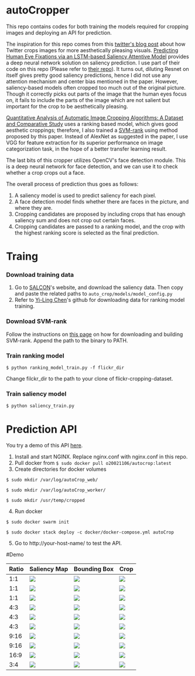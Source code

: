# autoCropper
This repo contains codes for both training the models required for cropping images
and deploying an API for prediction.

The inspiration for this repo comes from this [twitter's blog post](https://blog.twitter.com/engineering/en_us/topics/infrastructure/2018/Smart-Auto-Cropping-of-Images.html) about how Twitter crops images for more aesthetically pleasing visuals.
[Predicting Human Eye Fixations via an LSTM-based Saliency Attentive Model](https://ieeexplore.ieee.org/document/8400593) provides a deep neural network solution on saliency prediction. I use part of their code on this repo (Please refer to [their repo](https://github.com/marcellacornia/sam)).
It turns out, diluting Resnet on itself gives pretty good saliency predictions, hence I did not use any attention mechanism and center bias mentioned in the paper.
However, saliency-based models often cropped too much out of the original picture. Though it correctly picks out parts of the image that the human eyes focus on, it fails to include the parts of the image which are not salient but important for the crop to be aesthetically pleasing.


[Quantitative Analysis of Automatic Image Cropping Algorithms: A Dataset and Comparative Study](https://arxiv.org/abs/1701.01480) uses a ranking based model, which gives good aesthetic croppings; therefore,  I also trained a [SVM-rank](https://www.cs.cornell.edu/people/tj/svm_light/svm_rank.html) using method proposed by this paper. Instead of AlexNet as suggested in the paper, I use VGG for feature extraction for its superior performance on image categorization task, in the hope of a better transfer learning result.

The last bits of this cropper utilizes OpenCV's face detection module. This is a deep neural network for face detection, and we can use it to check whether a crop crops out a face.

The overall process of prediction thus goes as follows:
1. A saliency model is used to predict saliency for each pixel.
2. A face detection model finds whether there are faces in the picture, and where they are.
3. Cropping candidates are proposed by including crops that has enough saliency sum and does not crop out certain faces.
4. Cropping candidates are passed to a ranking model, and the crop with the highest ranking score is selected as the final prediction.

# Traing

### Download training data
1. Go to [SALCON](http://salicon.net/challenge-2017/)'s website, and download the saliency data. Then copy and paste the related paths to ```auto_crop/models/model_config.py```
2. Refer to [Yi-Ling Chen](https://github.com/yiling-chen/flickr-cropping-dataset)'s github for downloading data for ranking model training.

### Download SVM-rank
Follow the instructions on [this page](https://www.cs.cornell.edu/people/tj/svm_light/svm_rank.html) on how for downloading and building SVM-rank.
Append the path to the binary to PATH.

### Train ranking model
```$ python ranking_model_train.py -f flickr_dir```

Change filckr_dir to the path to your clone of flickr-cropping-dataset.

### Train saliency model
```$ python saliency_train.py```


# Prediction API

You try a demo of this API [here](http://35.229.246.22/).

1. Install and start NGINX. Replace nginx.conf with nginx.conf in this repo.
2. Pull docker from ```$ sudo docker pull o20021106/autocrop:latest```
3. Create directories for docker volumes

```
$ sudo mkdir /var/log/autoCrop_web/

$ sudo mkdir /var/log/autoCrop_worker/

$ sudo mkdir /usr/temp/cropped
```
4. Run docker

```
$ sudo docker swarm init

$ sudo docker stack deploy -c docker/docker-compose.yml autoCrop
```
5. Go to http://your-host-name/ to test the API.

#Demo


| Ratio | Saliency Map | Bounding Box | Crop |
| ----- |------------ | ------------ | ---- |
| 1:1 | <img src="https://raw.githubusercontent.com/o20021106/autoCrop/master/data/images/1_s.jpg"> | <img src="https://raw.githubusercontent.com/o20021106/autoCrop/master/data/images/1_b.jpg"> | <img src="https://raw.githubusercontent.com/o20021106/autoCrop/master/data/images/1.jpg"> |
| 1:1 | <img src="https://raw.githubusercontent.com/o20021106/autoCrop/master/data/images/3_s.jpeg"> | <img src="https://raw.githubusercontent.com/o20021106/autoCrop/master/data/images/3_b.jpeg"> | <img src="https://raw.githubusercontent.com/o20021106/autoCrop/master/data/images/3.jpeg"> |
| 1:1 | <img src="https://raw.githubusercontent.com/o20021106/autoCrop/master/data/images/4_s.jpeg"> | <img src="https://raw.githubusercontent.com/o20021106/autoCrop/master/data/images/4_b.jpeg"> | <img src="https://raw.githubusercontent.com/o20021106/autoCrop/master/data/images/4.jpeg"> |
| 4:3 | <img src="https://raw.githubusercontent.com/o20021106/autoCrop/master/data/images/2_4to3_s.jpeg"> | <img src="https://raw.githubusercontent.com/o20021106/autoCrop/master/data/images/2_4to3_b.jpeg"> | <img src="https://raw.githubusercontent.com/o20021106/autoCrop/master/data/images/2_4to3.jpeg"> |
| 4:3 | <img src="https://raw.githubusercontent.com/o20021106/autoCrop/master/data/images/7_4to3_s.jpg"> | <img src="https://raw.githubusercontent.com/o20021106/autoCrop/master/data/images/7_4to3_b.jpg"> | <img src="https://raw.githubusercontent.com/o20021106/autoCrop/master/data/images/7_4to3.jpg"> |
| 4:3 | <img src="https://raw.githubusercontent.com/o20021106/autoCrop/master/data/images/10_4to3_s.jpeg"> | <img src="https://raw.githubusercontent.com/o20021106/autoCrop/master/data/images/10_4to3_b.jpeg"> | <img src="https://raw.githubusercontent.com/o20021106/autoCrop/master/data/images/10_4to3.jpeg"> |
| 9:16 | <img src="https://raw.githubusercontent.com/o20021106/autoCrop/master/data/images/8_9to16_s.jpeg"> | <img src="https://raw.githubusercontent.com/o20021106/autoCrop/master/data/images/8_9to16_b.jpeg"> | <img src="https://raw.githubusercontent.com/o20021106/autoCrop/master/data/images/8_9to16.jpeg"> |
| 9:16 | <img src="https://raw.githubusercontent.com/o20021106/autoCrop/master/data/images/9_9to16_s.jpeg"> | <img src="https://raw.githubusercontent.com/o20021106/autoCrop/master/data/images/9_9to16_b.jpeg"> | <img src="https://raw.githubusercontent.com/o20021106/autoCrop/master/data/images/9_9to16.jpeg"> |
| 16:9 | <img src="https://raw.githubusercontent.com/o20021106/autoCrop/master/data/images/6_16to9_s.jpeg"> | <img src="https://raw.githubusercontent.com/o20021106/autoCrop/master/data/images/6_16to9_b.jpeg"> | <img src="https://raw.githubusercontent.com/o20021106/autoCrop/master/data/images/6_16to9.jpeg"> |
| 3:4 | <img src="https://raw.githubusercontent.com/o20021106/autoCrop/master/data/images/5_3to4_s.jpg"> | <img src="https://raw.githubusercontent.com/o20021106/autoCrop/master/data/images/5_3to4_b.jpg"> | <img src="https://raw.githubusercontent.com/o20021106/autoCrop/master/data/images/5_3to4.jpg"> |



